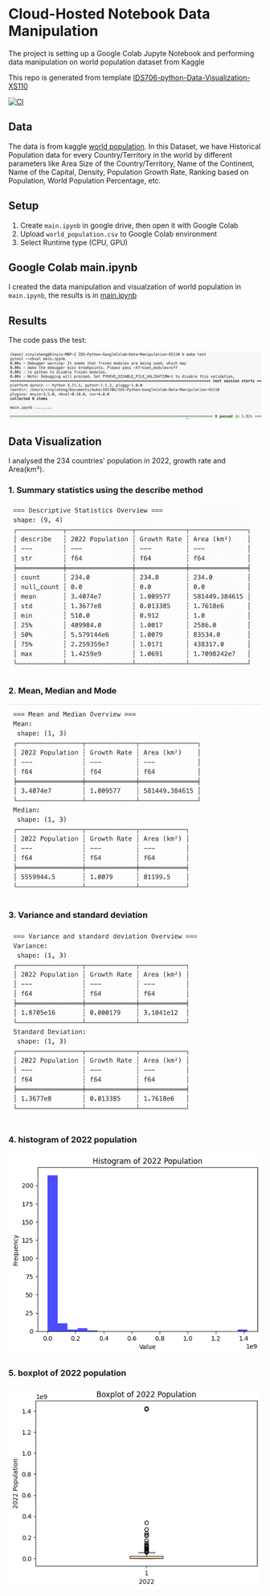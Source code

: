 
# Cloud-Hosted Notebook Data Manipulation

The project is setting up a Google Colab Jupyte Notebook and performing data manipulation on world population dataset from Kaggle

This repo is generated from template [IDS706-python-Data-Visualization-XS110](https://github.com/nogibjj/IDS706-python-Data-Visualization-XS110)

[![CI](https://github.com/nogibjj/IDS-Python-GoogleColab-Data-Manipulation-XS110/actions/workflows/cicd.yml/badge.svg)](https://github.com/nogibjj/IDS-Python-GoogleColab-Data-Manipulation-XS110/actions/workflows/cicd.yml)
## Data

The data is from kaggle [world population](https://www.kaggle.com/datasets/iamsouravbanerjee/world-population-dataset). In this Dataset, we have Historical Population data for every Country/Territory in the world by different parameters like Area Size of the Country/Territory, Name of the Continent, Name of the Capital, Density, Population Growth Rate, Ranking based on Population, World Population Percentage, etc.


## Setup

1. Create `main.ipynb` in google drive, then open it with Google Colab
2. Upload `world_population.csv` to Google Colab environment
3. Select Runtime type (CPU, GPU)


## Google Colab main.ipynb
I created the data manipulation and visualzation of world population in `main.ipynb`, the results is in [main.ipynb](https://colab.research.google.com/drive/1NuWMTKrOXkfrruBHvd5i6SX75ssJjtov#scrollTo=rsN_gudN3cXg)

## Results

The code pass the test:

![Alt text](image.png)
## Data Visualization

I analysed the 234 countries' population in 2022, growth rate and Area(km²).

### 1. Summary statistics using the describe method

![Alt text](/image/image1.png)

### 2. Mean, Median and Mode

![Alt text](/image/image2.png)

### 3. Variance and standard deviation

![Alt text](/image/image3.png)

### 4. histogram of 2022 population

![Alt text](/image/population_histogram.png)

### 5. boxplot of 2022 population

![Alt text](/image/population_boxplot.png)